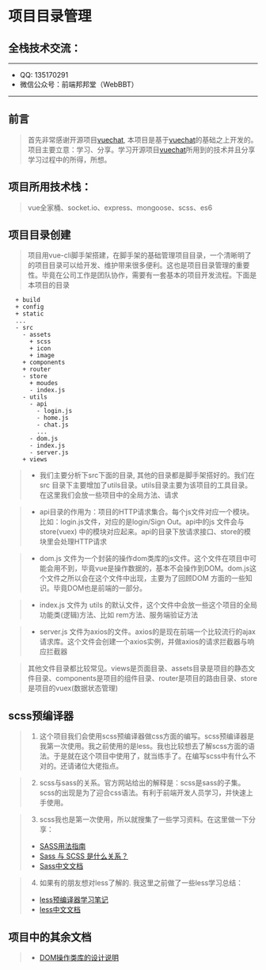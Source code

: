 # 项目目录管理
## 全栈技术交流：
***
+ QQ: 135170291
+ 微信公众号：前端邦邦堂（WebBBT）
***
## 前言
> 首先非常感谢开源项目[vuechat](https://github.com/clm960227/vuechat), 本项目是基于[vuechat](https://github.com/clm960227/vuechat)的基础之上开发的。项目主要立意：学习、分享。学习开源项目[vuechat](https://github.com/clm960227/vuechat)所用到的技术并且分享学习过程中的所得，所想。
## 项目所用技术栈：
> vue全家桶、socket.io、express、mongoose、scss、es6
## 项目目录创建
> 项目用vue-cli脚手架搭建，在脚手架的基础管理项目目录，一个清晰明了的项目目录可以给开发、维护带来很多便利。这也是项目目录管理的重要性。毕竟在公司工作是团队协作，需要有一套基本的项目开发流程。下面是本项目的目录
```
  + build
  + config
  + static
  ...
  - src
    - assets
      + scss
      + icon
      + image
    + components
    + router
    - store
      + moudes
      - index.js
    - utils
      - api
        - login.js
        - home.js
        - chat.js
        ...
      - dom.js
      - index.js
      - server.js
    + views
```
> + 我们主要分析下src下面的目录, 其他的目录都是脚手架搭好的。我们在 src 目录下主要增加了utils目录。utils目录主要为该项目的工具目录。在这里我们会放一些项目中的全局方法、请求

> + api目录的作用为：项目的HTTP请求集合。每个js文件对应一个模块。比如：login.js文件，对应的是login/Sign Out。api中的js 文件会与 store(vuex) 中的模块对应起来。api的目录下放请求接口、store的模块里会处理HTTP请求

> + dom.js 文件为一个封装的操作dom类库的js文件。这个文件在项目中可能会用不到，毕竟vue是操作数据的，基本不会操作到DOM。dom.js这个文件之所以会在这个文件中出现，主要为了回顾DOM 方面的一些知识。毕竟DOM也是前端的一部分。

> + index.js 文件为 utils 的默认文件，这个文件中会放一些这个项目的全局功能类(逻辑)方法、比如 rem方法、服务端验证方法

> + server.js 文件为axios的文件。axios的是现在前端一个比较流行的ajax请求库。这个文件会创建一个axios实例，并做axios的请求拦截器与响应拦截器

> 其他文件目录都比较常见。views是页面目录、assets目录是项目的静态文件目录、components是项目的组件目录、router是项目的路由目录、store是项目的vuex(数据状态管理)

## scss预编译器
> 1. 这个项目我们会使用scss预编译器做css方面的编写。scss预编译器是我第一次使用。我之前使用的是less。我也比较想去了解scss方面的语法。于是就在这个项目中使用了，就当练手了。在编写scss中有什么不对的。还请诸位大佬指点。

> 2. scss与sass的关系。官方网站给出的解释是：scss是sass的子集。scss的出现是为了迎合css语法。有利于前端开发人员学习，并快速上手使用。

> 3. scss我也是第一次使用，所以就搜集了一些学习资料。在这里做一下分享：
>   + [SASS用法指南](http://www.ruanyifeng.com/blog/2012/06/sass.html)
>   + [Sass 与 SCSS 是什么关系？](https://segmentfault.com/a/1190000005646206)
>   + [Sass中文文档](http://sass.bootcss.com/)

> 4. 如果有的朋友想对less了解的. 我这里之前做了一些less学习总结：
>   + [less预编译器学习笔记](https://segmentfault.com/n/1330000012175164)
>   + [less中文文档](https://less.bootcss.com/#)

## 项目中的其余文档
> - [DOM操作类库的设计说明](./02_dom.md)